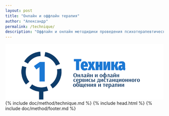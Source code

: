```yaml
---
layout: post
title: "Онлайн и оффлайн терапия"
author: "Александр"
permalink: /technique/
description: "Оффлайн и онлайн методидики проведения психотерапевтических сеансов. Базовые принципы и их развитие"
---
```

<a href="/method/">![Онлайн оффлайн сервисы обмена сообщениями](/_img/11.png)</a>
{% include doc/method/technique.md %}
{% include head.html %}
{% include doc/method/footer.md %}

